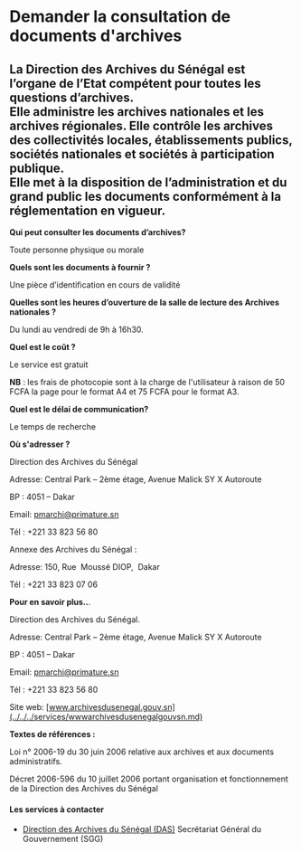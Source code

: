# Demander la consultation de documents d'archives

La Direction des Archives du Sénégal est l’organe de l’Etat compétent pour toutes les questions d’archives.  
Elle administre les archives nationales et les archives régionales. Elle contrôle les archives des collectivités locales, établissements publics, sociétés nationales et sociétés à participation publique.  
Elle met à la disposition de l’administration et du grand public les documents conformément à la réglementation en vigueur.
-------------------------------------------------------------------------------------------------------------------------------------------------------------------------------------------------------------------------------------------------------------------------------------------------------------------------------------------------------------------------------------------------------------------------------------------------------

**Qui peut consulter les documents d’archives?**

Toute personne physique ou morale

**Quels sont les documents à fournir ?**

Une pièce d’identification en cours de validité

**Quelles sont les heures d’ouverture de la salle de lecture des Archives nationales ?**

Du lundi au vendredi de 9h à 16h30.

**Quel est le coût ?**

Le service est gratuit

**NB** : les frais de photocopie sont à la charge de l'utilisateur à raison de 50 FCFA la page pour le format A4 et 75 FCFA pour le format A3.

**Quel est le délai de communication?**

Le temps de recherche

**Où s'adresser ?**

Direction des Archives du Sénégal

Adresse: Central Park – 2ème étage, Avenue Malick SY X Autoroute

BP : 4051 – Dakar

Email: [pmarchi@primature.sn](../../../services/pmarchiprimaturesn.md)

Tél : +221 33 823 56 80

Annexe des Archives du Sénégal :

Adresse: 150, Rue  Moussé DIOP,  Dakar   

Tél : +221 33 823 07 06

**Pour en savoir plus..**.

Direction des Archives du Sénégal.

Adresse: Central Park – 2ème étage, Avenue Malick SY X Autoroute

BP : 4051 – Dakar

Email: [pmarchi@primature.sn](../../../services/pmarchiprimaturesn.md)

Tél : +221 33 823 56 80  

Site web: [www.archivesdusenegal.gouv.sn](../../../services/wwwarchivesdusenegalgouvsn.md)

**Textes de références :**

Loi n° 2006-19 du 30 juin 2006 relative aux archives et aux documents administratifs.

Décret 2006-596 du 10 juillet 2006 portant organisation et fonctionnement de la Direction des Archives du Sénégal

#### Les services à contacter

*   [Direction des Archives du Sénégal (DAS)](../../../services/direction-des-archives-du-senegal-das.md) Secrétariat Général du Gouvernement (SGG)